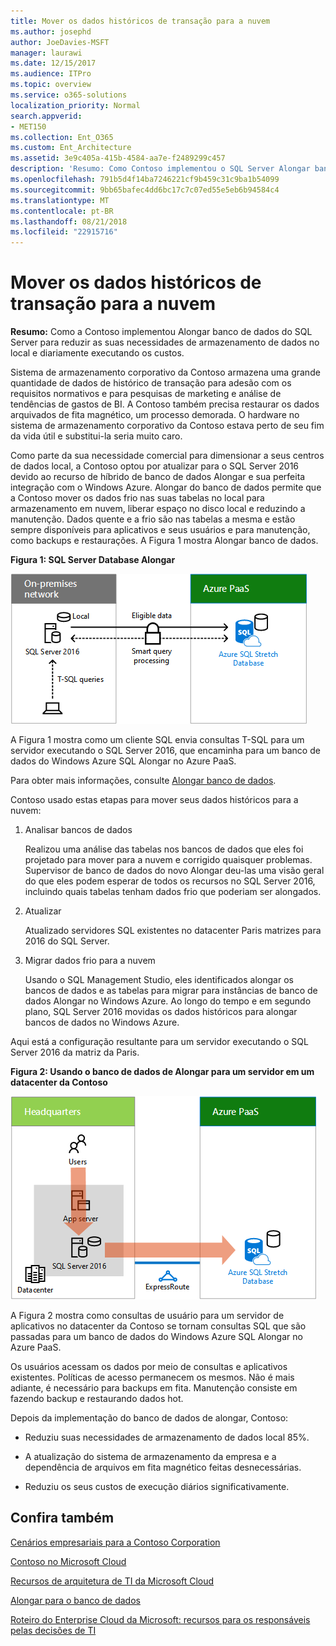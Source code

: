 ```yaml
---
title: Mover os dados históricos de transação para a nuvem
ms.author: josephd
author: JoeDavies-MSFT
manager: laurawi
ms.date: 12/15/2017
ms.audience: ITPro
ms.topic: overview
ms.service: o365-solutions
localization_priority: Normal
search.appverid:
- MET150
ms.collection: Ent_O365
ms.custom: Ent_Architecture
ms.assetid: 3e9c405a-415b-4584-aa7e-f2489299c457
description: 'Resumo: Como Contoso implementou o SQL Server Alongar banco de dados para reduzir as suas necessidades de armazenamento de dados no local e diariamente executando os custos.'
ms.openlocfilehash: 791b5d4f14ba7246221cf9b459c31c9ba1b54099
ms.sourcegitcommit: 9bb65bafec4dd6bc17c7c07ed55e5eb6b94584c4
ms.translationtype: MT
ms.contentlocale: pt-BR
ms.lasthandoff: 08/21/2018
ms.locfileid: "22915716"
---
```

# <a name="moving-historical-transaction-data-to-the-cloud"></a>Mover os dados históricos de transação para a nuvem

 **Resumo:** Como a Contoso implementou Alongar banco de dados do SQL Server para reduzir as suas necessidades de armazenamento de dados no local e diariamente executando os custos.
  
Sistema de armazenamento corporativo da Contoso armazena uma grande quantidade de dados de histórico de transação para adesão com os requisitos normativos e para pesquisas de marketing e análise de tendências de gastos de BI. A Contoso também precisa restaurar os dados arquivados de fita magnético, um processo demorada. O hardware no sistema de armazenamento corporativo da Contoso estava perto de seu fim da vida útil e substitui-la seria muito caro. 
  
Como parte da sua necessidade comercial para dimensionar a seus centros de dados local, a Contoso optou por atualizar para o SQL Server 2016 devido ao recurso de híbrido de banco de dados Alongar e sua perfeita integração com o Windows Azure. Alongar do banco de dados permite que a Contoso mover os dados frio nas suas tabelas no local para armazenamento em nuvem, liberar espaço no disco local e reduzindo a manutenção. Dados quente e a frio são nas tabelas a mesma e estão sempre disponíveis para aplicativos e seus usuários e para manutenção, como backups e restaurações. A Figura 1 mostra Alongar banco de dados.
  
**Figura 1: SQL Server Database Alongar**

![SQL Server Stretch Database como uma solução de dados híbrida](media/Contoso-Poster/StretchDB01.png)
  
A Figura 1 mostra como um cliente SQL envia consultas T-SQL para um servidor executando o SQL Server 2016, que encaminha para um banco de dados do Windows Azure SQL Alongar no Azure PaaS.
  
Para obter mais informações, consulte [Alongar banco de dados](https://msdn.microsoft.com/library/dn935011.aspx).
  
Contoso usado estas etapas para mover seus dados históricos para a nuvem:
  
1. Analisar bancos de dados
    
    Realizou uma análise das tabelas nos bancos de dados que eles foi projetado para mover para a nuvem e corrigido quaisquer problemas. Supervisor de banco de dados do novo Alongar deu-las uma visão geral do que eles podem esperar de todos os recursos no SQL Server 2016, incluindo quais tabelas tenham dados frio que poderiam ser alongados.
    
2. Atualizar
    
    Atualizado servidores SQL existentes no datacenter Paris matrizes para 2016 do SQL Server.
    
3. Migrar dados frio para a nuvem
    
    Usando o SQL Management Studio, eles identificados alongar os bancos de dados e as tabelas para migrar para instâncias de banco de dados Alongar no Windows Azure. Ao longo do tempo e em segundo plano, SQL Server 2016 movidas os dados históricos para alongar bancos de dados no Windows Azure.
    
Aqui está a configuração resultante para um servidor executando o SQL Server 2016 da matriz da Paris.
  
**Figura 2: Usando o banco de dados de Alongar para um servidor em um datacenter da Contoso**

![SQL Server Stretch Database de configuração da Contoso para um único computador que executa o SQL Server](media/Contoso-Poster/StretchDB02.png)

  
A Figura 2 mostra como consultas de usuário para um servidor de aplicativos no datacenter da Contoso se tornam consultas SQL que são passadas para um banco de dados do Windows Azure SQL Alongar no Azure PaaS.
  
Os usuários acessam os dados por meio de consultas e aplicativos existentes. Políticas de acesso permanecem os mesmos. Não é mais adiante, é necessário para backups em fita. Manutenção consiste em fazendo backup e restaurando dados hot.
  
Depois da implementação do banco de dados de alongar, Contoso:
  
- Reduziu suas necessidades de armazenamento de dados local 85%.
    
- A atualização do sistema de armazenamento da empresa e a dependência de arquivos em fita magnético feitas desnecessárias.
    
- Reduziu os seus custos de execução diários significativamente.
    
## <a name="see-also"></a>Confira também

[Cenários empresariais para a Contoso Corporation](enterprise-scenarios-for-the-contoso-corporation.md)
  
[Contoso no Microsoft Cloud](contoso-in-the-microsoft-cloud.md)
  
[Recursos de arquitetura de TI da Microsoft Cloud](microsoft-cloud-it-architecture-resources.md)

[Alongar para o banco de dados](https://msdn.microsoft.com/library/dn935011.aspx)
  
[Roteiro do Enterprise Cloud da Microsoft: recursos para os responsáveis pelas decisões de TI](https://sway.com/FJ2xsyWtkJc2taRD)




